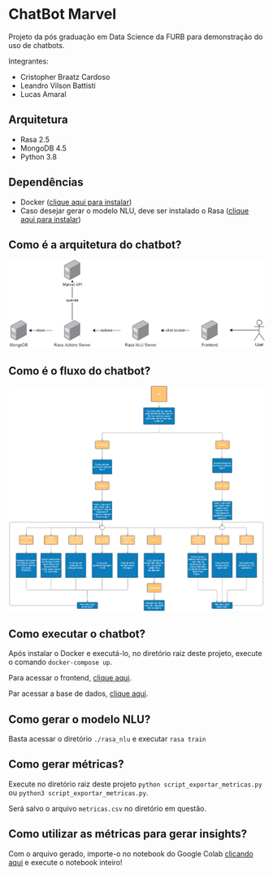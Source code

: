 # ChatBot Marvel

Projeto da pós graduação em Data Science da FURB para demonstração do uso de chatbots.

Integrantes:
- Cristopher Braatz Cardoso
- Leandro Vilson Battisti
- Lucas Amaral

## Arquitetura

- Rasa 2.5
- MongoDB 4.5
- Python 3.8

## Dependências

- Docker ([clique aqui para instalar](https://www.docker.com/products/docker-desktop))
- Caso desejar gerar o modelo NLU, deve ser instalado o Rasa ([clique aqui para instalar](https://rasa.com/))

## Como é a arquitetura do chatbot?

![alt text](https://github.com/asengardeon/chatbot_marvel/blob/main/arquitetura_chatbot_marvel.png)

## Como é o fluxo do chatbot?

![alt text](https://github.com/asengardeon/chatbot_marvel/blob/main/fluxo_conversa_chatbot_mavel.png)

## Como executar o chatbot?

Após instalar o Docker e executá-lo, no diretório raiz deste projeto, execute o comando `docker-compose up`.

Para acessar o frontend, [clique aqui](http://localhost:8000).

Par acessar a base de dados, [clique aqui](http://localhost:8081).

## Como gerar o modelo NLU?

Basta acessar o diretório `./rasa_nlu` e executar `rasa train`

## Como gerar métricas?

Execute no diretório raiz deste projeto `python script_exportar_metricas.py` ou `python3 script_exportar_metricas.py`.

Será salvo o arquivo `metricas.csv` no diretório em questão.

## Como utilizar as métricas para gerar insights?

Com o arquivo gerado, importe-o no notebook do Google Colab [clicando aqui](https://colab.research.google.com/drive/1dHt-hmedM7aH5Em7VCeT6A_JQPxADDZ_?usp=sharing) e execute o notebook inteiro!
